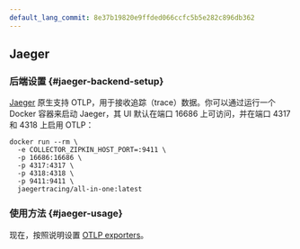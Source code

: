 ```yaml
---
default_lang_commit: 8e37b19820e9ffded066ccfc5b5e282c896db362
---
```


## Jaeger

### 后端设置 {#jaeger-backend-setup}

[Jaeger](https://www.jaegertracing.io/) 原生支持 OTLP，用于接收追踪（trace）数据。你可以通过运行一个 Docker 容器来启动 Jaeger，其 UI 默认在端口 16686 上可访问，并在端口 4317 和 4318 上启用 OTLP：

```shell
docker run --rm \
  -e COLLECTOR_ZIPKIN_HOST_PORT=:9411 \
  -p 16686:16686 \
  -p 4317:4317 \
  -p 4318:4318 \
  -p 9411:9411 \
  jaegertracing/all-in-one:latest
```

### 使用方法 {#jaeger-usage}

现在，按照说明设置 [OTLP exporters](#otlp-dependencies)。
